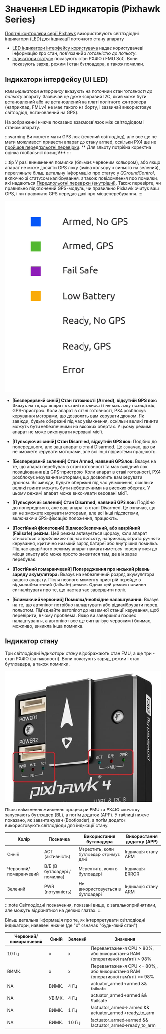 # Значення LED індикаторів (Pixhawk Series)

[Політні контролери серії Pixhawk](../flight_controller/pixhawk_series.md) використовують світлодіодні індикатори (LED) для індикації поточного стану апарату.
- [LED індикатори інтерфейсу користувача](#ui_led) надає користувачеві інформацію про стан, пов'язаний з *готовністю до польоту*.
- [Індикатори статусу](#status_led) показують стан PX4IO і FMU SoC. Вони показують заряд, режим і стан бутлоадера, а також помилки.

<a id="ui_led"></a>

## Індикатори інтерфейсу (UI LED)

RGB *індикатори інтерфейсу* вказують на поточний стан *готовності до польоту* апарату. Зазвичай це дуже яскравий I2C, який може бути встановлений або не встановлений на платі політного контролера (наприклад,  FMUv4 не має такого на борту, і зазвичай використовує світлодіод, встановлений на GPS).

На зображенні нижче показано взаємозв'язок між світлодіодом і станом апарату.

:::warning
Ви можете мати GPS лок (зелений світлодіод), але все ще не мати можливості привести апарат до стану armed, оскільки PX4 ще не [ пройшов передпольотні перевірки](../flying/pre_flight_checks.md). ** Для зльоту потрібна коректна оцінка глобальної позиції!**
:::

:::tip
У разі виникнення помилки (блимає червоним кольором), або якщо апарат не може досягти GPS локу (зміна кольору з синього на зелений), перегляньте більш детальну інформацію про статус у *QGroundControl*, включно зі статусом калібрування, а також повідомлення про помилки, які надаються [Передпольотні перевірки (внутрішні)](../flying/pre_flight_checks.md). Також перевірте, чи правильно підключений GPS-модуль, чи правильно Pixhawk зчитує ваш GPS, і чи правильно GPS передає дані про місцеперебування.
:::

![Значення світлодіодів](../../assets/flight_controller/pixhawk_led_meanings.gif)


* **[Безперервний синій] Стан готовності (Armed), відсутній GPS лок:** Вказує на те, що апарат в стані готовності і не має локу позиції від GPS-пристрою. Коли апарат в стані готовності, PX4 розблокує керування моторами, що дозволить вам керувати дроном. Як завжди, будьте обережні під час увімкнення, оскільки великі гвинти можуть бути небезпечними на високих обертах. У цьому режимі апарат не може виконувати керовані місії.

* **[Пульсуючий синій] Стан Disarmed, відсутній GPS лок:** Подібно до попереднього, але ваш апарат в стані Disarmed. Це означає, що ви не зможете керувати моторами, але всі інші підсистеми працюють.

* **[Безперервний зелений] Стан Armed, наявний GPS лок:** Вказує на те, що апарат перебуває в стані готовності та має валідний лок позиціювання від GPS-пристрою. Коли апарат в стані готовності, PX4 розблокує керування моторами, що дозволить вам керувати дроном. Як завжди, будьте обережні під час увімкнення, оскільки великі гвинти можуть бути небезпечними на високих обертах. У цьому режимі апарат може виконувати керовані місії.

* **[Пульсуючий зелений] Стан Disarmed, наявний GPS лок:** Подібно до попереднього, але ваш апарат в стані Disarmed. Це означає, що ви не зможете керувати моторами, але всі інші підсистеми, включаючи GPS-фіксацію положення, працюють.

* **[Постійний фіолетовий] Відмовобезпечний, або аварійний (Failsafe) режим:** Цей режим активується щоразу, коли апарат стикається з проблемою під час польоту, наприклад, втрата ручного керування, критично низький заряд батареї або внутрішня помилка. Під час аварійного режиму апарат намагатиметься повернутися до місця зльоту або може просто знизитися там, де він зараз перебуває.

* **[Постійний помаранчевий] Попередження про низький рівень заряду акумулятора:** Вказує на небезпечний розряд акумулятора вашого апарату. Після певного моменту пристрій перейде в відмовобезпечний (failsafe) режим. Однак цей режим повинен сигналізувати про те, що настав час завершити політ.

* **[Блимаючий червоний] Помилка/необхідне налаштування:** Вказує на те, що автопілот потрібно налаштувати або відкалібрувати перед польотом. Під'єднайте автопілот до наземної станції керування, щоб перевірити, в чому проблема. Якщо ви завершили процес налаштування, а автопілот все ще сигналізує червоним і блимає, можливо, виникла інша помилка.


<a id="status_led"></a>

## Індикатор стану

Три світлодіодні *індикатори стану* відображають стан FMU, а ще три - стан PX4IO (за наявності). Вони показують заряд, режим і стан бутлоадера, а також помилки.

![Pixhawk 4](../../assets/flight_controller/pixhawk4/pixhawk4_status_leds.jpg)

Після ввімкнення живлення процесори FMU та PX4IO спочатку запускають бутлоадер (BL), а потім додаток (APP). У таблиці нижче показано, як завантажувач (Bootloader), а потім додаток використовують світлодіоди для індикації стану.

| Колір                 | Позначка                     | Використання бутлоадера                | Використання додатку (APP) |
| --------------------- | ---------------------------- | -------------------------------------- | -------------------------- |
| Синій                 | ACT (активність)             | Мерехтить, коли бутлоадер отримує дані | Індикація стану ARM        |
| Червоний/помаранчевий | B/E (В бутлоадері / помилка) | Мерехтить, коли в бутлоадері           | Індикація ERROR            |
| Зелений               | PWR (потужність)             | Не використовується в бутлоадері       | Індикація стану ARM        |

:::note
Світлодіодні позначення, показані вище, є загальноприйнятими, але можуть відрізнятися на деяких платах.
:::

Більш детальна інформація про те, як інтерпретувати світлодіодні індикатори, наведені нижче (де "х" означає "будь-який стан")

| Червоний/помаранчевий | Синій  | Зелений | Значення                                                                       |
| --------------------- | ------ | ------- | ------------------------------------------------------------------------------ |
| 10 Гц                 | x      | x       | Перевантаження CPU  > 80%, або використання RAM (оперативної памʼяті) > 98%    |
| ВИМК.                 | x      | x       | Перевантаження CPU  <= 80%,, або використання RAM (оперативної памʼяті) <= 98% |
| NA                    | ВИМК.  | 4 Гц    | actuator_armed->armed && failsafe                                              |
| NA                    | УВІМК. | 4 Гц    | actuator_armed->armed && !failsafe                                             |
| NA                    | ВИМК.  | 1 Гц    | !actuator_armed-> armed && actuator_armed->ready_to_arm                    |
| NA                    | ВИМК.  | 10 Гц   | !actuator_armed->armed  && !actuator_armed->ready_to_arm                   | 
